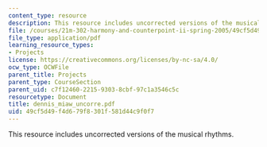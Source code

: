 ```yaml
---
content_type: resource
description: This resource includes uncorrected versions of the musical rhythms.
file: /courses/21m-302-harmony-and-counterpoint-ii-spring-2005/49cf5d49f4d679f8301f581d44c9f0f7_dennis_miaw_uncorre.pdf
file_type: application/pdf
learning_resource_types:
- Projects
license: https://creativecommons.org/licenses/by-nc-sa/4.0/
ocw_type: OCWFile
parent_title: Projects
parent_type: CourseSection
parent_uid: c7f12460-2215-9303-8cbf-97c1a3546c5c
resourcetype: Document
title: dennis_miaw_uncorre.pdf
uid: 49cf5d49-f4d6-79f8-301f-581d44c9f0f7
---
```

This resource includes uncorrected versions of the musical rhythms.